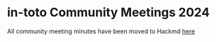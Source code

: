# in-toto Community Meetings 2024

All community meeting minutes have been moved to Hackmd [here](https://hackmd.io/Czv1Si4jQkieo_qByoMkPQ)


